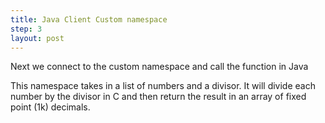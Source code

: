 ```yaml
---
title: Java Client Custom namespace
step: 3
layout: post
---
```


Next we connect to the custom namespace and call the function in Java

This namespace takes in a list of numbers and a divisor. It will divide each number by the divisor in C and then return the result in an array of fixed point (1k) decimals. 


<script src="https://gist.github.com/madhephaestus/2e2a7763e3536061e422.js"></script>


